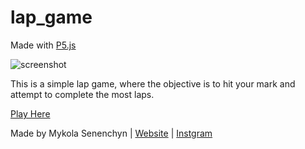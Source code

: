 # lap_game
Made with <a href="https://p5js.org/">P5.js</a>

<img src="https://s1.postimg.org/35hcpzbc2n/screen.png" alt="screenshot" />

This is a simple lap game, where the objective is to hit your mark and attempt to complete the most laps.

<a href="https://mykolasenechyn.github.io/lap_game/" target="_blank">Play Here</a>

Made by Mykola Senenchyn | <a href="http://www.mykola-designs.co.uk">Website</a> | <a href="https://www.instagram.com/mykolasenechyn/">Instgram</a>
